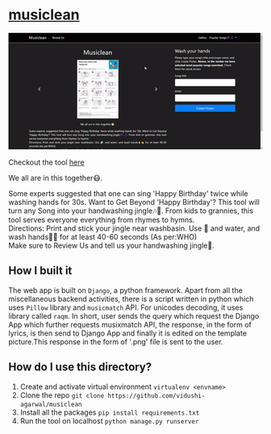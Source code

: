 # <a href="https://musiclean.herokuapp.com/">musiclean</a>
![](demo.gif)

Checkout the tool <a href="https://musiclean.herokuapp.com/">here</a>

We all are in this together😷.

Some experts suggested that one can sing 'Happy Birthday' twice while washing hands for 30s. 
Want to Get Beyond 'Happy Birthday'? This tool will turn any Song into your handwashing jingle🎶🎵. From kids to grannies, this tool serves everyone everything from rhymes to hymns.
<br>Directions: Print and stick your jingle near washbasin. Use 🧼 and water, and wash hands🧴👏  for at least 40-60 seconds (As per:WHO) 
<br>
Make sure to Review Us and tell us your handwashing jingle🎵.

## How I built it
The web app is built on `Django`, a python framework. Apart from all the miscellaneous backend activities, there is a script written in python which uses `Pillow` library and `musicmatch` API. For unicodes decoding, it uses library called `raqm`. In short, user sends the query which request the Django App which further requests musixmatch API, the response, in the form of lyrics, is then send to Django App and finally it is edited on the template picture.This response in the form of '.png' file is sent to the user.

## How do I use this directory?
1. Create and activate virtual environment
`virtualenv <envname>`
2. Clone the repo
`git clone https://github.com/vidushi-agarwal/musiclean`
3. Install all the packages
`pip install requirements.txt`
4. Run the tool on localhost
`python manage.py runserver`

